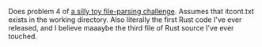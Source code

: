 Does problem 4 of [a silly toy file-parsing challenge](https://boyter.org/posts/file-read-challange/). Assumes that itcont.txt exists in the working directory. Also literally the first Rust code I've ever released, and I believe maaaybe the third file of Rust source I've ever touched.